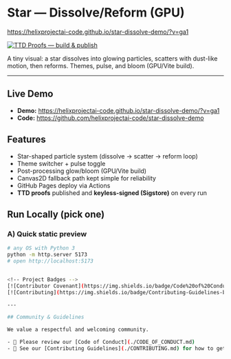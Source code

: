 # Star — Dissolve/Reform (GPU)

https://helixprojectai-code.github.io/star-dissolve-demo/?v=ga1

[![TTD Proofs — build & publish](https://github.com/helixprojectai-code/star-dissolve-demo/actions/workflows/ttd-proofs.yml/badge.svg)](../../actions)

A tiny visual: a star dissolves into glowing particles, scatters with dust-like motion, then reforms. Themes, pulse, and bloom (GPU/Vite build).

---

## Live Demo
- **Demo:** https://helixprojectai-code.github.io/star-dissolve-demo/?v=ga1
- **Code:** https://github.com/helixprojectai-code/star-dissolve-demo

## Features
- Star-shaped particle system (dissolve → scatter → reform loop)
- Theme switcher + pulse toggle
- Post-processing glow/bloom (GPU/Vite build)
- Canvas2D fallback path kept simple for reliability
- GitHub Pages deploy via Actions
- **TTD proofs** published and **keyless-signed (Sigstore)** on every run

## Run Locally (pick one)

### A) Quick static preview
```bash
# any OS with Python 3
python -m http.server 5173
# open http://localhost:5173


<!-- Project Badges -->
[![Contributor Covenant](https://img.shields.io/badge/Code%20of%20Conduct-Contributor%20Covenant-blue.svg)](./CODE_OF_CONDUCT.md)
[![Contributing](https://img.shields.io/badge/Contributing-Guidelines-brightgreen.svg)](./CONTRIBUTING.md)

---

## Community & Guidelines

We value a respectful and welcoming community.

- 📜 Please review our [Code of Conduct](./CODE_OF_CONDUCT.md)  
- 🤝 See our [Contributing Guidelines](./CONTRIBUTING.md) for how to get involved
